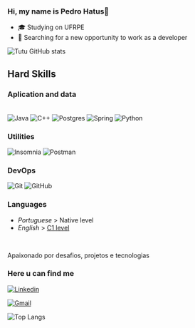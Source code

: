 ### Hi, my name is Pedro Hatus🌊
<ul dir="auto">
<li>🎓 Studying on UFRPE</li>
<li>💼 Searching for a new opportunity to work as a developer</li>
</li>
</ul>


![Tutu GitHub stats](https://github-readme-stats.vercel.app/api?username=Hratus&show_icons=true&theme=radical)
## Hard Skills
### Aplication and data

<div style="display: inline_block"><br/>
  
  <img alt="Java" align="center" src="https://img.shields.io/badge/Java-ED8B00?style=for-the-badge&logo=openjdk&logoColor=white" />
  <img alt="C++" align="center" src="https://img.shields.io/badge/C%2B%2B-00599C?style=for-the-badge&logo=c%2B%2B&logoColor=white" />
  <img alt="Postgres" align="center" src="https://img.shields.io/badge/PostgreSQL-316192?style=for-the-badge&logo=postgresql&logoColor=white" />
  <img alt="Spring" align="center" src="https://img.shields.io/badge/Spring-6DB33F?style=for-the-badge&logo=spring&logoColor=white" />
  <img alt="Python" align="center" src="https://img.shields.io/badge/Python-14354C?style=for-the-badge&logo=python&logoColor=white" />

  ### Utilities

  <img src="https://camo.githubusercontent.com/c279ce799396f9873435f8aa225ead928ec7e4907d098d6674a02daf474f52ab/68747470733a2f2f696d672e736869656c64732e696f2f62616467652f2d496e736f6d6e69612d3333333333333f7374796c653d666c6174266c6f676f3d696e736f6d6e6961" alt="Insomnia" data-canonical-src="https://img.shields.io/badge/-Insomnia-333333?style=flat&amp;logo=insomnia" style="max-width: 100%;">
  <img src="https://camo.githubusercontent.com/5ab10d9a0250b69485fbbee21ad68a98d25f4f2dc7e7042650431da749ed4153/68747470733a2f2f696d672e736869656c64732e696f2f62616467652f2d506f73746d616e2d3333333333333f7374796c653d666c6174266c6f676f3d706f73746d616e" alt="Postman" data-canonical-src="https://img.shields.io/badge/-Postman-333333?style=flat&amp;logo=postman" style="max-width: 100%;">

### DevOps

<img src="https://camo.githubusercontent.com/03ffb2569aad0ebb1f6cbf48a97bc02b46b3f93a6503e2f442f77877b0d91b5c/68747470733a2f2f696d672e736869656c64732e696f2f62616467652f2d4769742d3333333333333f7374796c653d666c6174266c6f676f3d676974" alt="Git" data-canonical-src="https://img.shields.io/badge/-Git-333333?style=flat&amp;logo=git" style="max-width: 100%;">
<img src="https://camo.githubusercontent.com/abbb966b6e9da13ae88304c28c53ea42a6ff948f9be2753445f008b0ad7e8f6d/68747470733a2f2f696d672e736869656c64732e696f2f62616467652f2d4769744875622d3333333333333f7374796c653d666c6174266c6f676f3d676974687562" alt="GitHub" data-canonical-src="https://img.shields.io/badge/-GitHub-333333?style=flat&amp;logo=github" style="max-width: 100%;">

### Languages

<ul dir="auto">
<li><em>Portuguese</em> &gt; Native level</li>
<li><em>English</em> &gt; <a href="https://www.efset.org/cert/1B7zUh" rel="nofollow">C1 level</a></li>

</ul><br/>

Apaixonado por desafios, projetos e tecnologias

### Here u can find me

[![Linkedin](https://img.shields.io/badge/LinkedIn-0077B5?style=for-the-badge&logo=linkedin&logoColor=white)](https://www.linkedin.com/in/pedro-hatus-b04b7b1a0/)

[![Gmail](https://img.shields.io/badge/Gmail-D14836?style=for-the-badge&logo=gmail&logoColor=white)](phb.briano@gmail.com)

![Top Langs](https://github-readme-stats.vercel.app/api/top-langs/?username=Hratus&hide_progress=true)


  
  
  




 
  
</div>
